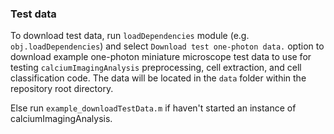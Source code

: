 ### Test data

To download test data, run `loadDependencies` module (e.g. `obj.loadDependencies`) and select `Download test one-photon data.` option to download example one-photon miniature microscope test data to use for testing `calciumImagingAnalysis` preprocessing, cell extraction, and cell classification code. The data will be located in the `data` folder within the repository root directory.

Else run `example_downloadTestData.m` if haven't started an instance of calciumImagingAnalysis.
